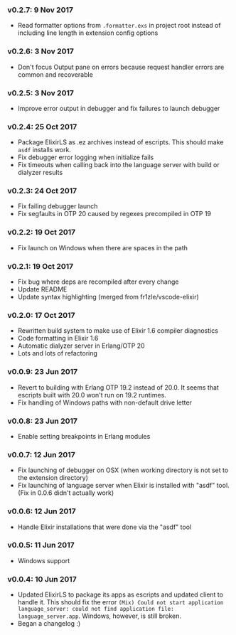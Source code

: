 ### v0.2.7: 9 Nov 2017
  - Read formatter options from `.formatter.exs` in project root instead of including line length in extension config options

### v0.2.6: 3 Nov 2017
  - Don't focus Output pane on errors because request handler errors are common and recoverable

### v0.2.5: 3 Nov 2017
  - Improve error output in debugger and fix failures to launch debugger

### v0.2.4: 25 Oct 2017
  - Package ElixirLS as .ez archives instead of escripts. This should make `asdf` installs work.
  - Fix debugger error logging when initialize fails
  - Fix timeouts when calling back into the language server with build or dialyzer results

### v0.2.3: 24 Oct 2017
  - Fix failing debugger launch
  - Fix segfaults in OTP 20 caused by regexes precompiled in OTP 19

### v0.2.2: 19 Oct 2017
  - Fix launch on Windows when there are spaces in the path

### v0.2.1: 19 Oct 2017
  - Fix bug where deps are recompiled after every change
  - Update README
  - Update syntax highlighting (merged from fr1zle/vscode-elixir)

### v0.2.0: 17 Oct 2017
  - Rewritten build system to make use of Elixir 1.6 compiler diagnostics
  - Code formatting in Elixir 1.6
  - Automatic dialyzer server in Erlang/OTP 20
  - Lots and lots of refactoring

### v0.0.9: 23 Jun 2017
  - Revert to building with Erlang OTP 19.2 instead of 20.0. It seems that escripts built with 20.0 won't run on 19.2 runtimes.
  - Fix handling of Windows paths with non-default drive letter

### v0.0.8: 23 Jun 2017
  - Enable setting breakpoints in Erlang modules

### v0.0.7: 12 Jun 2017
  - Fix launching of debugger on OSX (when working directory is not set to the extension directory)
  - Fix launching of language server when Elixir is installed with "asdf" tool. (Fix in 0.0.6 didn't actually work)

### v0.0.6: 12 Jun 2017
  - Handle Elixir installations that were done via the "asdf" tool

### v0.0.5: 11 Jun 2017
  - Windows support

### v0.0.4: 10 Jun 2017
  - Updated ElixirLS to package its apps as escripts and updated client to handle it. This should fix the error `(Mix) Could not start application language_server: could not find application file: language_server.app`. Windows, however, is still broken.
  - Began a changelog :)
